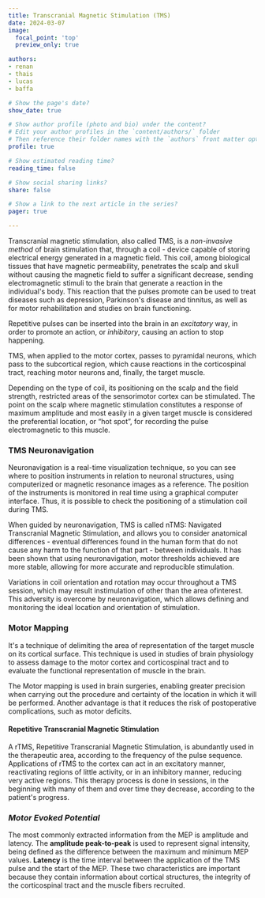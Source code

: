 ```yaml
---
title: Transcranial Magnetic Stimulation (TMS)
date: 2024-03-07
image:
  focal_point: 'top'
  preview_only: true

authors:
- renan
- thais
- lucas
- baffa

# Show the page's date?
show_date: true

# Show author profile (photo and bio) under the content?
# Edit your author profiles in the `content/authors/` folder
# Then reference their folder names with the `authors` front matter option above
profile: true

# Show estimated reading time?
reading_time: false

# Show social sharing links?
share: false

# Show a link to the next article in the series?
pager: true

---
```





Transcranial magnetic stimulation, also called TMS, is a _non-invasive method_ of brain stimulation that, through a coil - device capable of storing electrical energy generated in a magnetic field. This coil, among biological tissues that have magnetic permeability, penetrates the scalp and skull without causing the magnetic field to suffer a significant decrease, sending electromagnetic stimuli to the brain that generate a reaction in the individual's body. This reaction that the pulses promote can be used to treat diseases such as depression, Parkinson's disease and tinnitus, as well as for motor rehabilitation and studies on brain functioning.

Repetitive pulses can be inserted into the brain in an _excitatory_ way, in order to promote an action, or _inhibitory_, causing an action to stop happening.

TMS, when applied to the motor cortex, passes to pyramidal neurons, which pass to the subcortical region, which cause reactions in the corticospinal tract, reaching motor neurons and, finally, the target muscle.

Depending on the type of coil, its positioning on the scalp and the field strength, restricted areas of the sensorimotor cortex can be stimulated. The point on the scalp where magnetic stimulation constitutes a response of maximum amplitude and most easily in a given target muscle is considered the preferential location, or “hot spot”, for recording the pulse electromagnetic to this muscle.

### **TMS Neuronavigation**


Neuronavigation is a real-time visualization technique, so you can see where to position instruments in relation to neuronal structures, using computerized or magnetic resonance images as a reference. The position of the instruments is monitored in real time using a graphical computer interface. Thus, it is possible to check the positioning of a stimulation coil during TMS.

When guided by neuronavigation, TMS is called nTMS: Navigated Transcranial Magnetic Stimulation, and allows you to consider anatomical differences - eventual differences found in the human form that do not cause any harm to the function of that part - between individuals. It has been shown that using neuronavigation, motor thresholds achieved are more stable, allowing for more accurate and reproducible stimulation.

Variations in coil orientation and rotation may occur throughout a TMS session, which may result instimulation of other than the area of ​​interest. This adversity is overcome by neuronavigation, which allows defining and monitoring the ideal location and orientation of stimulation.

### **Motor Mapping**


It's a technique of delimiting the area of ​​representation of the target muscle on its cortical surface. This technique is used in studies of brain physiology to assess damage to the motor cortex and corticospinal tract and to evaluate the functional representation of muscle in the brain.

The Motor mapping is used in brain surgeries, enabling greater precision when carrying out the procedure and certainty of the location in which it will be performed. Another advantage is that it reduces the risk of postoperative complications, such as motor deficits.

#### **Repetitive Transcranial Magnetic Stimulation**


A rTMS, Repetitive Transcranial Magnetic Stimulation, is abundantly used in the therapeutic area, according to the frequency of the pulse sequence. Applications of rTMS to the cortex can act in an excitatory manner, reactivating regions of little activity, or in an inhibitory manner, reducing very active regions. This therapy process is done in sessions, in the beginning with many of them and over time they decrease, according to the patient's progress.

### _Motor Evoked Potential_


The most commonly extracted information from the MEP is amplitude and latency. The **amplitude peak-to-peak** is used to represent signal intensity, being defined as the difference between the maximum and minimum MEP values. **Latency** is the time interval between the application of the TMS pulse and the start of the MEP. These two characteristics are important because they contain information about cortical structures, the integrity of the corticospinal tract and the muscle fibers recruited.










